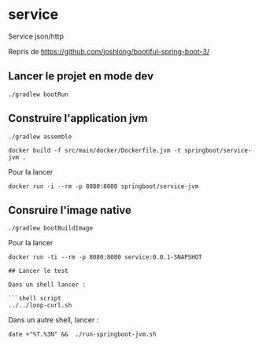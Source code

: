 # service

Service json/http

Repris de https://github.com/joshlong/bootiful-spring-boot-3/

## Lancer le projet en mode dev

```shell script
./gradlew bootRun 
```

## Construire l'application jvm

```shell script
./gradlew assemble

docker build -f src/main/docker/Dockerfile.jvm -t springboot/service-jvm .
``` 

Pour la lancer

```shell script
docker run -i --rm -p 8080:8080 springboot/service-jvm
```

## Consruire l'image native

```shell script
./gradlew bootBuildImage
``` 
Pour la lancer

```shell script
docker run -ti --rm -p 8080:8080 service:0.0.1-SNAPSHOT

## Lancer le test

Dans un shell lancer :

```shell script
../../loop-curl.sh
```

Dans un autre shell, lancer :

```shell script
date +"%T.%3N" &&  ./run-springboot-jvm.sh
```
